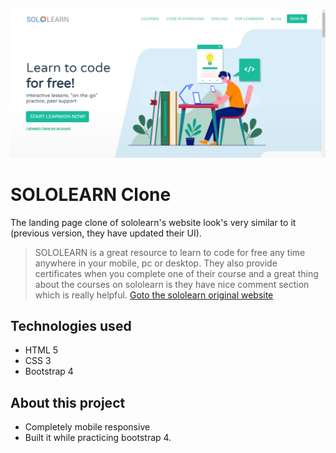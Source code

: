 ![SOLOLEARN Clone Home Page](https://github.com/irfansk-22/sololearn-clone/blob/master/images/home.png?raw=true)

# SOLOLEARN Clone

The landing page clone of sololearn's website look's very similar to it (previous version, they have updated their UI).

> SOLOLEARN is a great resource to learn to code for free any time anywhere in your mobile, pc or desktop. They also provide certificates when you complete one of their course and a great thing about the courses on sololearn is they have nice comment section which is really helpful. [Goto the sololearn original website](https://www.sololearn.com/)

## Technologies used

- HTML 5
- CSS 3 
- Bootstrap 4

## About this project

- Completely mobile responsive
- Built it while practicing bootstrap 4.
